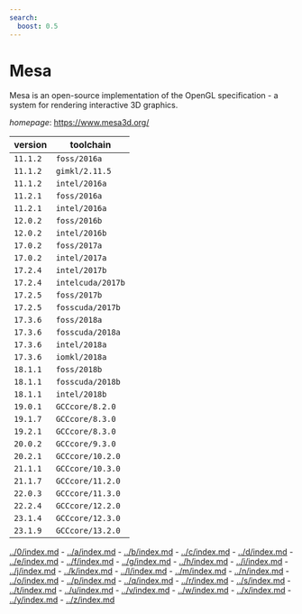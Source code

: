 ```yaml
---
search:
  boost: 0.5
---
```

# Mesa

Mesa is an open-source implementation of the OpenGL specification -  a system for rendering interactive 3D graphics.

*homepage*: <https://www.mesa3d.org/>

version | toolchain
--------|----------
``11.1.2`` | ``foss/2016a``
``11.1.2`` | ``gimkl/2.11.5``
``11.1.2`` | ``intel/2016a``
``11.2.1`` | ``foss/2016a``
``11.2.1`` | ``intel/2016a``
``12.0.2`` | ``foss/2016b``
``12.0.2`` | ``intel/2016b``
``17.0.2`` | ``foss/2017a``
``17.0.2`` | ``intel/2017a``
``17.2.4`` | ``intel/2017b``
``17.2.4`` | ``intelcuda/2017b``
``17.2.5`` | ``foss/2017b``
``17.2.5`` | ``fosscuda/2017b``
``17.3.6`` | ``foss/2018a``
``17.3.6`` | ``fosscuda/2018a``
``17.3.6`` | ``intel/2018a``
``17.3.6`` | ``iomkl/2018a``
``18.1.1`` | ``foss/2018b``
``18.1.1`` | ``fosscuda/2018b``
``18.1.1`` | ``intel/2018b``
``19.0.1`` | ``GCCcore/8.2.0``
``19.1.7`` | ``GCCcore/8.3.0``
``19.2.1`` | ``GCCcore/8.3.0``
``20.0.2`` | ``GCCcore/9.3.0``
``20.2.1`` | ``GCCcore/10.2.0``
``21.1.1`` | ``GCCcore/10.3.0``
``21.1.7`` | ``GCCcore/11.2.0``
``22.0.3`` | ``GCCcore/11.3.0``
``22.2.4`` | ``GCCcore/12.2.0``
``23.1.4`` | ``GCCcore/12.3.0``
``23.1.9`` | ``GCCcore/13.2.0``

[../0/index.md](0) - [../a/index.md](a) - [../b/index.md](b) - [../c/index.md](c) - [../d/index.md](d) - [../e/index.md](e) - [../f/index.md](f) - [../g/index.md](g) - [../h/index.md](h) - [../i/index.md](i) - [../j/index.md](j) - [../k/index.md](k) - [../l/index.md](l) - [../m/index.md](m) - [../n/index.md](n) - [../o/index.md](o) - [../p/index.md](p) - [../q/index.md](q) - [../r/index.md](r) - [../s/index.md](s) - [../t/index.md](t) - [../u/index.md](u) - [../v/index.md](v) - [../w/index.md](w) - [../x/index.md](x) - [../y/index.md](y) - [../z/index.md](z)

